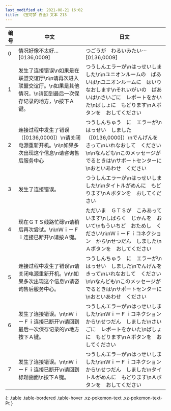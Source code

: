 ```yaml
---
last_modified_at: 2021-08-21 16:02
title: 《宝可梦 白金》文本 213
---
```

| 编号 | 中文 | 日文 |
| ---- | ---- | ---- |
| 0 | 情况好像不太好…[0136,0009] | つごうが　わるいみたい⋯　[0136,0009] |
| 1 | 发生了连接错误\n如果是在联盟交谊厅\n\n请再次进入联盟交谊厅。\n如果是其他情况，\n请回到最后一次保存记录的地方，\n按下Ａ键。 | つうしんエラーが\nはっせいしました\n\nユニオンルームの　ばあいは\nユニオンルームに　はいりなおします\nそれいがいの　ばあいは\nさいごに　レポートをかいた\nばしょに　もどります\nＡボタンを　おしてください |
| 2 | 连接过程中发生了错误（[0136,0000]）\n请关闭电源重新开机。\n\n如果多次出现这个信息\n请咨询售后服务中心 | つうしんちゅう　に　エラーが\nはっせい　しました（[0136,0000]）\nでんげんを　きって\nいれなおして　ください\n\nなんども\nこのメッセージが　でるときは\nサポートセンターに\nおといあわせ　ください |
| 3 | 发生了连接错误。 | つうしんエラーが\nはっせいしました\n\nタイトルがめんに　もどります\nＡボタンを　おしてください |
| 4 | 现在ＧＴＳ线路忙碌\n请稍后再次尝试。\n\nＷｉーＦｉ连接已断开\n请按Ａ键。 | ただいま　ＧＴＳが　こみあっています\nしばらく　じかんを　おいて\nもういちど　おためし　ください\n\nＷｉーＦｉコネクション　から\nせつだん　しました\nＡボタンを　おしてください |
| 5 | 连接过程中发生了错误\n请关闭电源重新开机。\n\n如果多次出现这个信息\n请咨询售后服务中心。 | つうしんちゅう　に　エラーが\nはっせい　しました\nでんげんを　きって\nいれなおして　ください\n\nなんども\nこのメッセージが　でるときは\nサポートセンターに\nおといあわせ　ください |
| 6 | 发生了连接错误。\n\nＷｉーＦｉ连接已断开\n请回到最后一次保存记录的\n地方按下Ａ键。 | つうしんエラーが\nはっせいしました\n\nＷｉーＦｉコネクション　から\nせつだん　しました\nさいごに　レポートをかいた\nばしょに　もどります\nＡボタンを　おしてください |
| 7 | 发生了连接错误。\n\nＷｉーＦｉ连接已断开\n请回到标题画面\n按下Ａ键。 | つうしんエラーが\nはっせいしました\n\nＷｉーＦｉコネクション　から\nせつだん　しました\nタイトルがめんに　もどります\nＡボタンを　おしてください |
{: .table .table-bordered .table-hover .xz-pokemon-text .xz-pokemon-text-Pt }